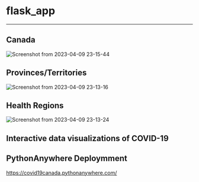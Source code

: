 # flask_app

***

## Canada

![Screenshot from 2023-04-09 23-15-44](https://user-images.githubusercontent.com/7608750/230839092-2284f870-e381-4741-b9c0-0e9a1d15b6c0.png)

## Provinces/Territories

![Screenshot from 2023-04-09 23-13-16](https://user-images.githubusercontent.com/7608750/230838849-85d08380-6af7-4045-a7c4-8c2b86441246.png)


## Health Regions

![Screenshot from 2023-04-09 23-13-24](https://user-images.githubusercontent.com/7608750/230838877-29b37076-56a8-42c8-a6df-a9095b5e3a31.png)

## Interactive data visualizations of COVID-19

## PythonAnywhere Deploymment 

https://covid19canada.pythonanywhere.com/
